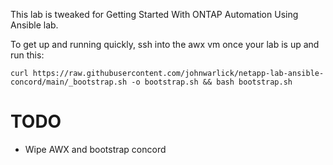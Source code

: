 This lab is tweaked for Getting Started With ONTAP Automation Using Ansible lab.

To get up and running quickly, ssh into the awx vm once your lab is up and run this:

```curl https://raw.githubusercontent.com/johnwarlick/netapp-lab-ansible-concord/main/_bootstrap.sh -o bootstrap.sh && bash bootstrap.sh```

# TODO 
- Wipe AWX and bootstrap concord
